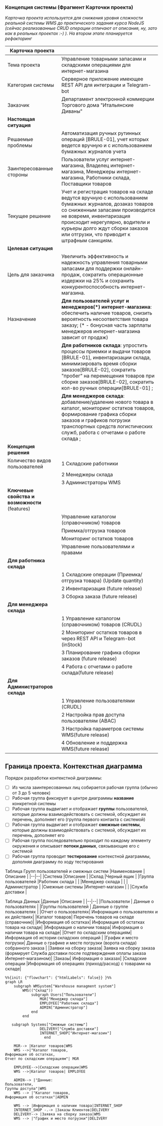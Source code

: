 ### Концепция системы (Фрагмент Карточки проекта)

*Карточка проекта используется для снижения уровня сложности реальной системы WMS до практического задания курса NodeJS (сейчас реализованные CRUD операции отличают от описания, ну, зато как в реальных проектах :-) ). На втором этапе планируется рефакторинг*

| **Карточка проекта**              |                                                                                                                                                                                                                                          |
|-------|--------|
| Тема проекта | Управление товарными запасами и складскими операциями для интернет-магазина                                                                                                                                                                           |
| Категория системы                                                                                                                                                                           | Серверное приложение имеющее REST API для интеграции и Telegram-bot
 | Заказчик                                                                                                                                                                           | Департамент электронной коммерции Торгового дома "Итальянские Диваны"
 | **Настоящая ситуация**                                                                                                                                                                          
| Решаемые проблемы             | Автоматизация ручных рутинных операций [BRULE-01], учет которых ведется вручную и с использованием бумажных журналов учета |
 |   Заинтересованные стороны      | Пользователи услуг интернет-магазина, Владелец интернет-магазина, Менеджеры интернет-магазина, Работники склада, Поставщики товаров                                                                                                                                                                             |
| Текущее решение               | Учет и регистрация товаров на складе ведутся вручную с использованием бумажных журналов, дозаказ товаров со сниженным запасами производится не вовремя, инвентаризация происходит нерегулярно, водители и курьеры долго ждут сборки заказов или отгрузки, что приводит к штрафным санкциям.                                                                                                                                                            |
| **Целевая ситуация**              |                                                                                                                                                                                                                                          |
| Цель для заказчика            | Увеличить эффективность и надежность управления товарными запасами для поддержки онлайн-продаж, сократить операционные издержки на 25% и сохранить конкурентоспособность интернет-магазина.                                                                                                                               |
| Назначение                    | **Для пользователей услуг и менеджеров(*) интернет-магазина**: обеспечить наличие товаров, снизить вероятность несоответствия товара заказу;  (* - бонусная часть зарплаты менеджеров интернет-магазина зависит от продаж)                                                                                                    |
|                               | **Для работников склада**: упростить процессы приемки и выдачи товаров [BRULE-01], инвентаризации склада, минимизировать время сборки заказов[BRULE-02], сократить "пробег" на перемещения товаров при сборке заказов[BRULE-02], сократить кол-во ручных операции[BRULE-01] ;                                                                                                                           |
|                               | **Для менеджеров склада**: добавление/удаление нового товара в каталог, мониторинг остатков товаров,  формирование графика сборки заказов и графиков погрузки транспортных средств  логистических служб, работа с отчетами о работе склада ;                                                                                                                           |
|  **Концепция решения**  | 
|  Количество видов пользователей | 1 Складские работники |
|   | 2 Менеджеры склада|
|   | 3 Администраторы WMS |
|  **Ключевые свойства и возможности** (features) |  |
|   | Управление каталогом (справочником) товаров |
|   | Приемка/отгрузка товаров |
|   | Мониторинг остатков товаров |
||Управление пользователями и правами|
| **Для работника склада**  | |
| |1 Складские операции (Приемка/отгрузка товара) (Update quantity)  |
|   | 2 Инвентаризация (future release) |
|   |3 Сборка заказа (future release) |
|**Для менеджера склада**  | |
| | 1 Управление каталогом (справочником) товаров (CRUDL)|
|  |2 Мониторинг остатков товаров в через REST API и Telegram-bot (inStock)  | 
|  |3 Планирование графика сборки заказов (future release) |
|  |4 Работа с отчетами о работе склада(future release) |
| **Для Администраторов склада**  | |
|  |1 Управление пользователями (CRUDL) |
|  | 2 Настройка прав доступа пользователям (ABAC)|
|  |3 Настройка параметров системы WMS(future release)|
|  |4 Обновление и поддержка WMS(future release)|


## Граница проекта. Контекстная диаграмма

Порядок разработки контекстной диаграммы:  

 - [ ] Из числа заинтересованных лиц собирается рабочая группа (обычно
       от 3 до 5 человек)
 - [ ] Рабочая группа фиксирует в центре диаграммы  **название** 
       конкретной системы
 - [ ] Рабочая группа выдвигает и отображает  **группы**  пользователей,
       которые должны взаимодействовать с системой, обсуждает их
       перечень, дополняет его (группа первого контакта с системой)
 - [ ] Рабочая группа выдвигает и отображает  **смежные системы**,
       которые должны взаимодействовать с системой, обсуждает их
       перечень, дополняет его
 - [ ] Рабочая группа последовательно проходит по каждому элементу
       окружения и описывает  **потоки данных**, связывающие его с
       системой
 - [ ] Рабочая группа проводит  **тестирование**  контекстной диаграммы,
       дополняя диаграмму по ходу тестирования

Таблица Групп пользователей и смежных систем
|Наименование  |Описание  |
|--|--|
|Система  |Описание  |
|Склад  |Черный ящик  |
|Группа пользователей  |Работник склада  |
|  |Менеджер склада |
|  |Администратор  |
|Смежные системы  |Интернет-магазин  |
|  |Служба доставки  |

Таблица Данных 
|Данные  |Описание  |
|--|--|
|Пользователи  | Данные о пользователях  |
|Группы пользователей  | Данные о группе пользователях  |
|Отчет о пользователях| Информация о пользователях и их действиях|
|Каталог товаров| Перечень товаров на складе (справочник)|
|Информация об остатках| Информация об остатках товара на складе|
|Информация о наличии товара| Информация о наличии товара на складе|
|Отчет по складским операциям| Информация об истории складских операций |
|График и место погрузки| Данные о графике и месте погрузки (ворота склада) собранного заказа |
|Заявки на сборку заказа| Заявка на сборку заказа (формирует Служба доставки после подтверждения оплаты заказа Интернет-магазином)|
|Заказы| Информация о заказах|
|Складские операции |Информация об операциях (приход/расход) с товарами на складе|


```mermaid
%%{init: {"flowchart": {"htmlLabels": false}} }%%
graph LR
	subgraph WMSystem["Warehouse managment system"]
		WMS(("Склад"))
            subgraph Users["Пользователи"]
				MGR["Менеджер склада"]
				EMPLOYEE["Работник склада"]
		        ADMIN["Администратор"]
		    end
		end
   
   subgraph Systems["Смежные системы"]
		        DELIVERY["Служба доставки"]
		        INTERNET_SHOP["Интернет-магазин"]
		          end
		    
	MGR--> |Каталог товаров|WMS
	WMS -->|"Каталог товаров,
Информация об остатках,  
Отчет по складским операциям"| MGR
	
	EMPLOYEE-->|Складские операции|WMS
    WMS -->|Каталог товаров| EMPLOYEE
	
	ADMIN--> |"Данные:
Пользователи,
Группы доступа"|WMS
	WMS --> |"Каталог товаров,
Информация об остатках"|ADMIN
		
	WMS --> |Информация о наличии товара|INTERNET_SHOP
	INTERNET_SHOP -.-> |Заказы Клиентов|DELIVERY 
	DELIVERY--> |Заявка на сборку заказа|WMS 
	WMS --> |"График и место погрузки"|DELIVERY
```
